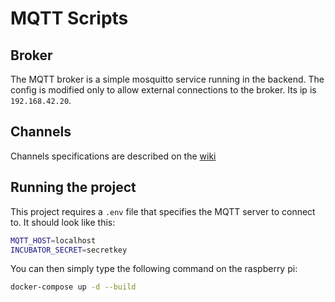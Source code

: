 # MQTT Scripts

## Broker
The MQTT broker is a simple mosquitto service running in the backend. The config is modified only to allow external connections to the broker. Its ip is `192.168.42.20`.

## Channels
Channels specifications are described on the [wiki](https://urlab.be/wiki/49)

## Running the project
This project requires a `.env` file that specifies the MQTT server to connect to. It should look like this:

```bash
MQTT_HOST=localhost
INCUBATOR_SECRET=secretkey
```

You can then simply type the following command on the raspberry pi:
```bash
docker-compose up -d --build
```
